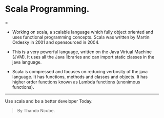 # Scala Programming.
=
- Working on scala, a scalable language which fully object oriented and uses functional programming concepts. Scala was written by Martin Ordesky in 2001 and opensourced in 2004. 

- This is a very powerful language, written on the Java Virtual Machine (JVM). It uses all the Java libraries and can import static classes in the java language. 

- Scala is compressed and focuses on reducing verbosity of the java language. It has functions, methods and classes and objects. It has higher order functions known as Lambda functions (unonimous functions).

---
Use scala and be a better developer Today.

> By Thando Ncube. 
